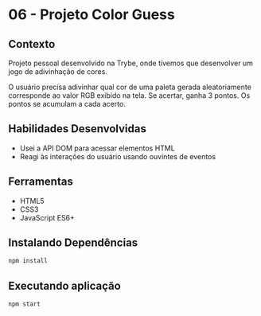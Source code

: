 # 06 - Projeto Color Guess

## Contexto

Projeto pessoal desenvolvido na Trybe, onde tivemos que desenvolver um jogo de adivinhação de cores.

O usuário precisa adivinhar qual cor de uma paleta gerada aleatoriamente corresponde ao valor RGB exibido na tela. Se acertar, ganha 3 pontos. Os pontos se acumulam a cada acerto.

## Habilidades Desenvolvidas

* Usei a API DOM para acessar elementos HTML
* Reagi às interações do usuário usando ouvintes de eventos

## Ferramentas

* HTML5
* CSS3
* JavaScript ES6+

## Instalando Dependências

``` bash
npm install
``` 

## Executando aplicação

  ``` bash
  npm start
  ```
